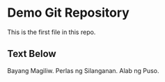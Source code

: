 # Demo Git Repository

This is the first file in this repo.

## Text Below

Bayang Magiliw. Perlas ng Silanganan. Alab ng Puso.